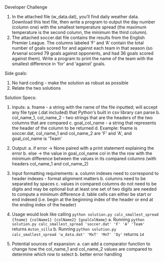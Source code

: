 Developer Challenge
1. In the attached file (w_data.dat), you’ll find daily weather data. Download this text file, then write a program to output the day number (column one) with the smallest temperature spread (the maximum temperature is the second column, the minimum the third column).
2. The attached soccer.dat file contains the results from the English Premier League. The columns labeled ‘F’ and ‘A’ contain the total number of goals scored for and against each team in that season (so Arsenal scored 79 goals against opponents, and had 36 goals scored against them). Write a program to print the name of the team with the smallest difference in ‘for’ and ‘against’ goals.

Side goals:
1. No hard coding - make the solution as robust as possible
2. Relate the two solutions

Solution Specs:
1. Inputs:
  a. fname - a string with the name of the file inputted; will accept any file type (.dat included) that Python's built in csv library can parse
  b. col_name_1, col_name_2 - two strings that are the headers of the two columns that are compared
  c. goal_col_name - a string that represents the header of the column to be returned
  d. Example: fname is soccer.dat, col_name_1 and col_name_2 are 'F' and 'A', and goal_col_name is 'Team'

2. Output:
  a. if error -> None paired with a print statement explaining the error
  b. else -> the value in goal_col_name col in the the row with the minimum difference between the values in its compared columns (with headers col_name_1 and col_name_2)

3. Input formatting requirements:
  a. column indexes need to correspond to header indexes - format alignment matters
  b. columns need to be separated by spaces
  c. values in compared columns do not need to be digits and may be optional but at least one set of two digits are needed to compute a minimum difference
  d. table cells can either be start or end indexed (i.e. begin at the beginning index of the header or end at the ending index of the header)
  
4. Usage would look like calling `python solution.py calc_smallest_spread {fname} {colName1} {colName2} {goalColName}`
  a. Running `python solution.py calc_smallest_spread 'soccer.dat' 'F' 'A' 'Team'` returns `Aston_villa`
  b. Running `python solution.py calc_smallest_spread 'w_data.dat' 'MxT' 'MnT' 'Dy'` returns `14`

5. Potential sources of expansion:
  a. can add a comparator function to change how the col_name_1 and col_name_2 values are compared to determine which row to select
  b. better error handling

